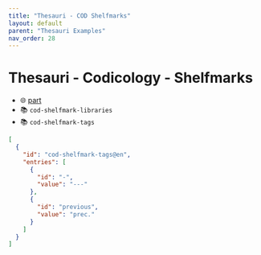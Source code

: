 ```yaml
---
title: "Thesauri - COD Shelfmarks"
layout: default
parent: "Thesauri Examples"
nav_order: 28
---
```


# Thesauri - Codicology - Shelfmarks

- 🌐 [part](https://github.com/vedph/cadmus-codicology/blob/master/docs/cod-shelfmarks.md)
- 📚 `cod-shelfmark-libraries`
- 📚 `cod-shelfmark-tags`

```json
[
  {
    "id": "cod-shelfmark-tags@en",
    "entries": [
      {
        "id": "-",
        "value": "---"
      },
      {
        "id": "previous",
        "value": "prec."
      }
    ]
  }
]
```
